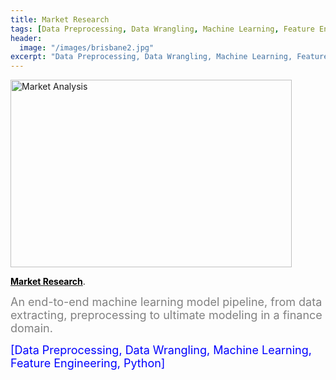```yaml
---
title: Market Research
tags: [Data Preprocessing, Data Wrangling, Machine Learning, Feature Engineering, Python]
header:
  image: "/images/brisbane2.jpg"
excerpt: "Data Preprocessing, Data Wrangling, Machine Learning, Feature Engineering, Python"
---
```


<img src="{{ site.url }}{{ site.baseurl }}/images/car_price2.jpg" alt="Market Analysis" style="width:450px;height:300px;">

[<b><font color="black">Market Research</font></b>](https://github.com/z1shahraki/Market-Research).

<font size = "4" color="gray">An end-to-end machine learning model pipeline, from data extracting, preprocessing to ultimate modeling in a finance domain.</font>

<font size = "4" color="blue">[Data Preprocessing, Data Wrangling, Machine Learning, Feature Engineering, Python]</font>
